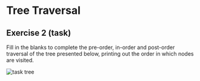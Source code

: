 # Tree Traversal

## Exercise 2 (task)

Fill in the blanks to complete the pre-order, in-order and post-order traversal of the tree presented below, printing out the order in which nodes are visited.

![task tree](./tutorial2/tree_traversal/image-1.png)